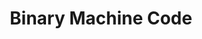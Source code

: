 ---
types: "word"

title: "Binary Machine Code"

categories: ['']

tags: ['Binary', 'Machine', 'Code']

arabic: 'الشفرة الثنائية'

arexps: []

enwords: ['Binary Machine Code']

enexps: []

arlexicons: 'ش'

enlexicons: 'B'

authors: ['Ruqayya Roshdy']

translators: ['']

citations: 'العربية والذكاء الاصطناعي'

sources: 'مركز الملك عبدالله بن عبدالعزيز الدولي لخدمة اللغة العربية'

word: "true"

slug: ""
---